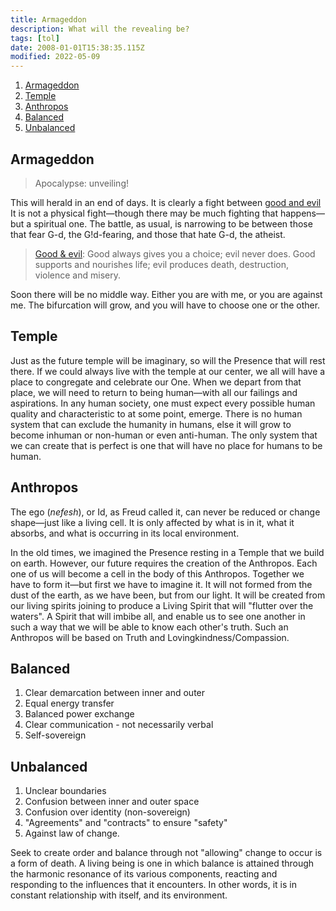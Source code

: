 ```yaml
---
title: Armageddon
description: What will the revealing be?
tags: [tol]
date: 2008-01-01T15:38:35.115Z
modified: 2022-05-09
---
```


1. [Armageddon](#armageddon)
2. [Temple](#temple)
3. [Anthropos](#anthropos)
4. [Balanced](#balanced)
5. [Unbalanced](#unbalanced)

## Armageddon

> Apocalypse: unveiling!

This will herald in an end of days. It is clearly a fight between [good and evil](/site/posts/neshama/good_evil/) It is not a physical fight&mdash;though there may be much fighting that happens&mdash;but a spiritual one. The battle, as usual, is narrowing to be between those that fear G-d, the G!d-fearing, and those that hate G-d, the atheist.

> [Good & evil](good_evil.html): Good always gives you a choice; evil never does. Good supports and nourishes life; evil produces death, destruction, violence and misery.

Soon there will be no middle way. Either you are with me, or you are against me. The bifurcation will grow, and you will have to choose one or the other.

## Temple

Just as the future temple will be imaginary, so will the Presence that will rest there. If we could always live with the temple at our center, we all will have a place to congregate and celebrate our One. When we depart from that place, we will need to return to being human&mdash;with all our failings and aspirations. In any human society, one must expect every possible human quality and characteristic to at some point, emerge. There is no human system that can exclude the humanity in humans, else it will grow to become inhuman or non-human or even anti-human. The only system that we can create that is perfect is one that will have no place for humans to be human.

## Anthropos

The ego (_nefesh_), or Id, as Freud called it, can never be reduced or change shape&mdash;just like a living cell. It is only affected by what is in it, what it absorbs, and what is occurring in its local environment.

In the old times, we imagined the Presence resting in a Temple that we build on earth. However, our future requires the creation of the Anthropos. Each one of us will become a cell in the body of this Anthropos. Together we have to form it&mdash;but first we have to imagine it. It will not formed from the dust of the earth, as we have been, but from our light. It will be created from our living spirits joining to produce a Living Spirit that will "flutter over the waters". A Spirit that will imbibe all, and enable us to see one another in such a way that we will be able to know each other's truth. Such an Anthropos will be based on Truth and Lovingkindness/Compassion.

## Balanced

1. Clear demarcation between inner and outer
2. Equal energy transfer
3. Balanced power exchange
4. Clear communication - not necessarily verbal
5. Self-sovereign

## Unbalanced

1. Unclear boundaries
2. Confusion between inner and outer space
3. Confusion over identity (non-sovereign)
4. "Agreements" and "contracts" to ensure "safety"
5. Against law of change.

Seek to create order and balance through not "allowing" change to occur is a form of death. A living being is one in which balance is attained through the harmonic resonance of its various components, reacting and responding to the influences that it encounters. In other words, it is in constant relationship with itself, and its environment.
